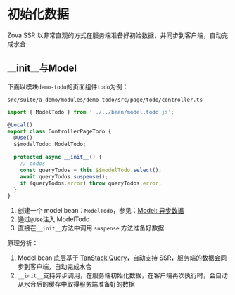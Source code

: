 # 初始化数据

Zova SSR 以非常直观的方式在服务端准备好初始数据，并同步到客户端，自动完成水合

## \_\_init\_\_与Model

下面以模块`demo-todo`的页面组件`todo`为例：

`src/suite/a-demo/modules/demo-todo/src/page/todo/controller.ts`

```typescript
import { ModelTodo } from '../../bean/model.todo.js';

@Local()
export class ControllerPageTodo {
  @Use()
  $$modelTodo: ModelTodo;

  protected async __init__() {
    // todos
    const queryTodos = this.$$modelTodo.select();
    await queryTodos.suspense();
    if (queryTodos.error) throw queryTodos.error;
  }
}
```

1. 创建一个 model bean：`ModelTodo`，参见：[Model: 异步数据](../model/async-data.md)
2. 通过`@Use`注入 ModelTodo
3. 直接在`__init__`方法中调用 `suspense` 方法准备好数据

原理分析：

1. Model bean 底层基于 [TanStack Query](../model/introduction.md)，自动支持 SSR，服务端的数据会同步到客户端，自动完成水合
2. `__init__`支持异步调用，在服务端初始化数据，在客户端再次执行时，会自动从水合后的缓存中取得服务端准备好的数据
